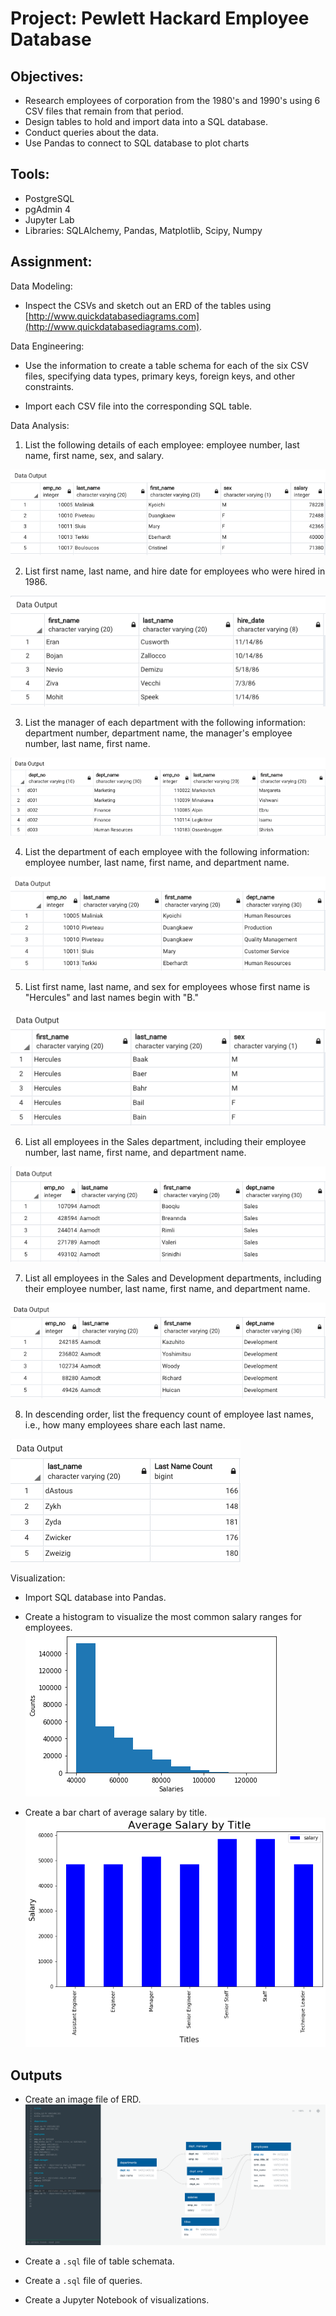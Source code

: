 # Project: Pewlett Hackard Employee Database

## Objectives: 
* Research employees of corporation from the 1980's and 1990's using 6 CSV files that remain from that period. 
* Design tables to hold and import data into a SQL database.
* Conduct queries about the data.
* Use Pandas to connect to SQL database to plot charts


## Tools:
* PostgreSQL
* pgAdmin 4
* Jupyter Lab
* Libraries: SQLAlchemy, Pandas, Matplotlib, Scipy, Numpy

## Assignment:

Data Modeling: 
* Inspect the CSVs and sketch out an ERD of the tables using [http://www.quickdatabasediagrams.com](http://www.quickdatabasediagrams.com).

Data Engineering:
* Use the information to create a table schema for each of the six CSV files, specifying data types, primary keys, foreign keys, and other constraints. 

* Import each CSV file into the corresponding SQL table. 

Data Analysis:
1. List the following details of each employee: employee number, last name, first name, sex, and salary.

![01_SQL](reference/01_SQL_query.png)

2. List first name, last name, and hire date for employees who were hired in 1986.

![02_SQL](reference/02_SQL_query.png)

3. List the manager of each department with the following information: department number, department name, the manager's employee number, last name, first name.

![03_SQL](reference/03_SQL_query.png)

4. List the department of each employee with the following information: employee number, last name, first name, and department name.

![04_SQL](reference/04_SQL_query.png)

5. List first name, last name, and sex for employees whose first name is "Hercules" and last names begin with "B."

![05_SQL](reference/05_SQL_query.png)

6. List all employees in the Sales department, including their employee number, last name, first name, and department name.

![06_SQL](reference/06_SQL_query.png)

7. List all employees in the Sales and Development departments, including their employee number, last name, first name, and department name.

![07_SQL](reference/07_SQL_query.png)

8. In descending order, list the frequency count of employee last names, i.e., how many employees share each last name.

![08_SQL](reference/08_SQL_query.png)

Visualization:
* Import SQL database into Pandas.
* Create a histogram to visualize the most common salary ranges for employees.
![histogram](BonusPandas/PH_employees_markdown/output_3_0.png)

* Create a bar chart of average salary by title.
![barchart](BonusPandas/PH_employees_markdown/output_6_0.png)

## Outputs

* Create an image file of ERD.
![erd](reference/ERD_sketch.png)

* Create a `.sql` file of table schemata.
* Create a `.sql` file of queries.
* Create a Jupyter Notebook of visualizations.

